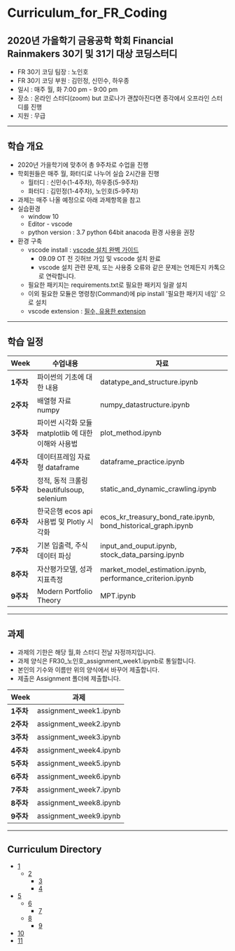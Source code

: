 # Curriculum_for_FR_Coding


## 2020년 가을학기 금융공학 학회 Financial Rainmakers 30기 및 31기 대상 코딩스터디
- FR 30기 코딩 팀장 : 노인호 
- FR 30기 코딩 부원 : 김민정, 신민수, 하우종
- 일시 : 매주 월, 화 7:00 pm - 9:00 pm
- 장소 : 온라인 스터디(zoom) but 코로나가 괜찮아진다면 종각에서 오프라인 스터디를 진행
- 지원 : 무급


<hr/>

## 학습 개요 
- 2020년 가을학기에 맞추어 총 9주차로 수업을 진행
-  학회원들은 매주 월, 화터디로 나누어 실습 2시간을 진행
    - 월터디 : 신민수(1-4주차), 하우종(5-9주차)
    - 화터디 : 김민정(1-4주차), 노인호(5-9주차)
- 과제는 매주 나올 예정으로 아래 과제항목을 참고
- 실습환경
   - window 10
   - Editor - vscode
   - python version : 3.7 python 64bit anacoda 환경 사용을 권장
- 환경 구축
  - vscode install : [vscode 설치 완벽 가이드](https://www.notion.so/noinho/vscode-254df8598e5442f88862659dd3b057d9)
    - 09.09 OT 전 깃허브 가입 및 vscode 설치 완료
    - vscode 설치 관련 문제, 또는 사용중 오류와 같은 문제는 언제든지 카톡으로 연락합니다. 
  - 필요한 패키지는 requirements.txt로 필요한 패키지 일괄 설치
  - 이외 필요한 모듈은 명령창(Command)에 pip install '필요한 패키지 네임' 으로 설치
  - vscode extension : [필수, 유용한 extension](https://www.notion.so/noinho/vscode-extension-27f79093400a4d7e930804c6f81a1196)
  

<hr/>

## 학습 일정

|Week|수업내용|자료|
|---|---|---|
|**1주차**|파이썬의 기초에 대한 내용|datatype_and_structure.ipynb|
|**2주차**|배열형 자료 numpy|numpy_datastructure.ipynb|
|**3주차**|파이썬 시각화 모듈 matplotlib 에 대한 이해와 사용법|plot_method.ipynb|
|**4주차**|데이터프레임 자료형 dataframe|dataframe_practice.ipynb|
|**5주차**|정적, 동적 크롤링 beautifulsoup, selenium|static_and_dynamic_crawling.ipynb|
|**6주차**|한국은행 ecos api 사용법 및 Plotly 시각화|ecos_kr_treasury_bond_rate.ipynb, bond_historical_graph.ipynb|
|**7주차**|기본 입출력, 주식데이터 파싱|input_and_ouput.ipynb, stock_data_parsing.ipynb|
|**8주차**|자산평가모델, 성과지표측정|market_model_estimation.ipynb, performance_criterion.ipynb|
|**9주차**|Modern Portfolio Theory|MPT.ipynb|

<hr/>

## 과제

- 과제의 기한은 해당 월,화 스터디 전날 자정까지입니다.
- 과제 양식은 FR30_노인호_assignment_week1.ipynb로 통일합니다.
- 본인의 기수와 이름만 위의 양식에서 바꾸어 제출합니다.
- 제출은 Assignment 폴더에 제출합니다.


|Week|과제|
|---|---|
|**1주차**|assignment_week1.ipynb|
|**2주차**|assignment_week2.ipynb|
|**3주차**|assignment_week3.ipynb|
|**4주차**|assignment_week4.ipynb|
|**5주차**|assignment_week5.ipynb|
|**6주차**|assignment_week6.ipynb|
|**7주차**|assignment_week7.ipynb|
|**8주차**|assignment_week8.ipynb|
|**9주차**|assignment_week9.ipynb|

<hr/>

## Curriculum Directory
* [1]()
  * [2]()
    * [3]()
    * [4]()
* [5]()
  * [6]()
    * [7]()
  * [8]()
    * [9]()
* [10]()
* [11]()
